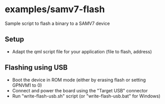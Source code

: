 # examples/samv7-flash

Sample script to flash a binary to a SAMV7 device

## Setup

- Adapt the qml script file for your application (file to flash, address)

## Flashing using USB

- Boot the device in ROM mode (either by erasing flash or setting GPNVM1 to 0)
- Connect and power the board using the "Target USB" connector
- Run "write-flash-usb.sh" script (or "write-flash-usb.bat" for Windows)

